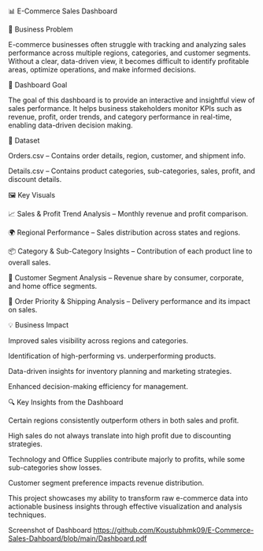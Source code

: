 📊 E-Commerce Sales Dashboard

🛑 Business Problem

E-commerce businesses often struggle with tracking and analyzing sales performance across multiple regions, categories, and customer segments. Without a clear, data-driven view, it becomes difficult to identify profitable areas, optimize operations, and make informed decisions.

🎯 Dashboard Goal

The goal of this dashboard is to provide an interactive and insightful view of sales performance. It helps business stakeholders monitor KPIs such as revenue, profit, order trends, and category performance in real-time, enabling data-driven decision making.

📂 Dataset

Orders.csv – Contains order details, region, customer, and shipment info.

Details.csv – Contains product categories, sub-categories, sales, profit, and discount details.

🖼️ Key Visuals

📈 Sales & Profit Trend Analysis – Monthly revenue and profit comparison.

🌍 Regional Performance – Sales distribution across states and regions.

📦 Category & Sub-Category Insights – Contribution of each product line to overall sales.

👥 Customer Segment Analysis – Revenue share by consumer, corporate, and home office segments.

🚚 Order Priority & Shipping Analysis – Delivery performance and its impact on sales.


💡 Business Impact

Improved sales visibility across regions and categories.

Identification of high-performing vs. underperforming products.

Data-driven insights for inventory planning and marketing strategies.

Enhanced decision-making efficiency for management.


🔍 Key Insights from the Dashboard

Certain regions consistently outperform others in both sales and profit.

High sales do not always translate into high profit due to discounting strategies.

Technology and Office Supplies contribute majorly to profits, while some sub-categories show losses.

Customer segment preference impacts revenue distribution.

This project showcases my ability to transform raw e-commerce data into actionable business insights through effective visualization and analysis techniques.

Screenshot of Dashboard
https://github.com/Koustubhmk09/E-Commerce-Sales-Dahboard/blob/main/Dashboard.pdf
